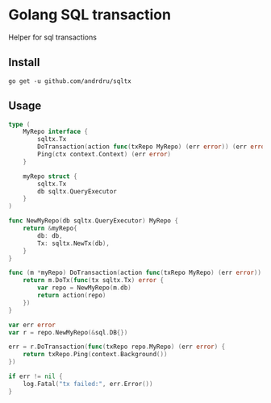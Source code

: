 # Golang SQL transaction

Helper for sql transactions

## Install
`go get -u github.com/andrdru/sqltx`

## Usage

```go
type (
	MyRepo interface {
		sqltx.Tx
		DoTransaction(action func(txRepo MyRepo) (err error)) (err error)
		Ping(ctx context.Context) (err error)
	}

	myRepo struct {
		sqltx.Tx
		db sqltx.QueryExecutor
	}
)

func NewMyRepo(db sqltx.QueryExecutor) MyRepo {
	return &myRepo{
		db: db,
		Tx: sqltx.NewTx(db),
	}
}

func (m *myRepo) DoTransaction(action func(txRepo MyRepo) (err error)) (err error) {
	return m.DoTx(func(tx sqltx.Tx) error {
		var repo = NewMyRepo(m.db)
		return action(repo)
	})
}
```

```go
var err error
var r = repo.NewMyRepo(&sql.DB{})

err = r.DoTransaction(func(txRepo repo.MyRepo) (err error) {
	return txRepo.Ping(context.Background())
})

if err != nil {
	log.Fatal("tx failed:", err.Error())
}
```